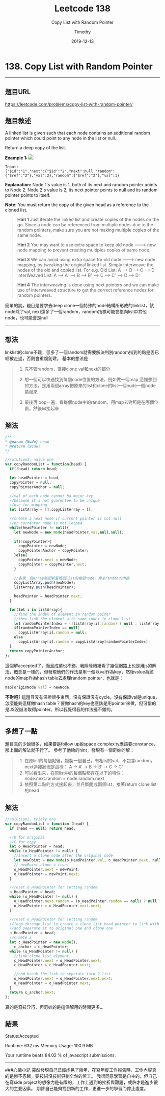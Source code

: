 ﻿---
layout: post
title: "Leetcode 138"
subtitle: "Copy List with Random Pointer"
date: 2019-12-13
author: "Timothy"
tags: Leetcode Javascript medium TopInterviewQuestions HardCollection
---

# 138. Copy List with Random Pointer

---

## 題目URL

https://leetcode.com/problems/copy-list-with-random-pointer/

## 題目敘述

A linked list is given such that each node contains an additional random pointer which could point to any node in the list or null.

Return a deep copy of the list.

**Example 1:**
![](https://discuss.leetcode.com/uploads/files/1470150906153-2yxeznm.png)

```
Input:
{"$id":"1","next":{"$id":"2","next":null,"random":{"$ref":"2"},"val":2},"random":{"$ref":"2"},"val":1}
```

**Explanation:**
Node 1's value is 1, both of its next and random pointer points to Node 2.
Node 2's value is 2, its next pointer points to null and its random pointer points to itself.
 
**Note:**
You must return the copy of the given head as a reference to the cloned list.

> **Hint 1**
Just iterate the linked list and create copies of the nodes on the go. Since a node can be referenced from multiple nodes due to the random pointers, make sure you are not making multiple copies of the same node.

>**Hint 2**
You may want to use extra space to keep old node ---> new node mapping to prevent creating multiples copies of same node.

>**Hint 3**
We can avoid using extra space for old node ---> new node mapping, by tweaking the original linked list. Simply interweave the nodes of the old and copied list. For e.g.
Old List: A --> B --> C --> D
InterWeaved List: A --> A' --> B --> B' --> C --> C' --> D --> D'

>**Hint 4**
The interweaving is done using next pointers and we can make use of interweaved structure to get the correct reference nodes for random pointers.


簡單的說，題目是要求去deep clone一個特殊的node結構所形成的linklist，該node除了val, next還多了一個random，random指標可能會指向list中其他node，也可能會是null


---
## 想法

linklist的clone不難，但多了一個random就需要解決判別random指到的點是否已經被走過，否則會重複創建。
基本的想法是
> 1. 先不管random，直接clone val和next的部分
> 2. 想一個可以快速找到每個node位置的方法，例如做一個map
> 這裡想到的方法，是用兩個array把原來的list和clone的list一個node一個node裝起來
> 
> 3. 最後再loop一遍，看每個node中的random，用map去對照是在哪個位置，然後串接起來

## 解法

```js
/**
* @param {Node} head
* @return {Node}
*/

//solution1, naive one
var copyRandomList = function(head) {
  if(!head) return head;

  let headPointer = head,
  copyPointer = null, 
  copyPointerAnchor = null;

  //val of each node cannot ba major key
  //because it's not guarentee to be unique
  //use for mapping
  let listArray = [],copyListArray = [];

  //create a next node if current pointer is not null 
  //or currenter node is not looped
  while(headPointer != null){
    let newNode = new Node(headPointer.val,null,null);
    
    if(!copyPointer){
      copyPointer = newNode;
      copyPointerAnchor = copyPointer;
    }else{
      copyPointer.next = newNode;
      copyPointer = copyPointer.next;
    }
    
    //各用一個array裝起新舊兩個list的每個node，用來random的串接
    copyListArray.push(newNode);
    listArray.push(headPointer);

    headPointer = headPointer.next;
  }

  for(let i in listArray){
    //find the index of element in random poiner
    //then link the element with same index in clone list
    let randomPointerIndex = (!listArray[i].random) ? null : listArray.indexOf(listArray[i].random);
    if(randomPointerIndex == null)
      copyListArray[i].random = null;
    else
      copyListArray[i].random = copyListArray[randomPointerIndex];
  }
  return copyPointerAnchor;
};
```
這個解accepted了，而且成績也不錯，我陸陸續續看了幾個網路上也是用js的解法，概念是一樣的，但發現他們的作法是用一個以val作為key，然後value為該node的map作為hash table去處理random pointer，也就是：
```js
map[originNode.val] = newNode;
```

**不對吧?** 這題目沒有保證很多東西，沒有保證沒有cycle，沒有保證val是unique，怎麼能夠這樣做hash table？要做hash的key也應該是用pointer來做，但可惜的是JS沒辦法取得pointer。所以我覺得我的作法挺不錯的。

---
## 多想了一點
題目真的少說很多，如果要是follow up說space complexity應該要constance，那上面的解法就不行了。
參考了他給的hint，發現有一個奇妙的解：

> 1. 在原list的每個點後，複製一個自己，有相同的val，不包含random，next連接狀況是這樣：
> A → A' → B → B' → C → C'
> 2. 可以看出來，在原list中的每個點都存在以下的特性：
> node.next.random = node.random.next
> 3. 依照第二點的方式接起來，並且斷開成兩個list，接著return clone list的head

## 解法

```js
//solution2, tricky one
var copyRandomList = function (head) {
  if (head == null) return head;

  //O for original
  //C for copy
  let o_HeadPointer = head;
  while (o_HeadPointer != null) {
    //insert a clone node after the original node
    let newPoint = new Node(o_HeadPointer.val, o_HeadPointer.next, null);
    // newPoint.clone = true;
    o_HeadPointer.next = newPoint;
    o_HeadPointer = newPoint.next;
  }

  //reset o_HeadPointer for setting random
  o_HeadPointer = head;
  while (o_HeadPointer != null) {
    o_HeadPointer.next.random = (o_HeadPointer.random == null) ? null : o_HeadPointer.random.next;
    o_HeadPointer = o_HeadPointer.next.next;
  }

  //reset o_HeadPointer for setting random
  //loop through list to create a clone list head pointer to link with it
  //and seperate it to original one and clone one
  o_HeadPointer = head;
  //create a 
  let c_HeadPointer = new Node(),
    c_anchor = c_HeadPointer;
  while (o_HeadPointer != null) {
    //link clone list element
    c_HeadPointer.next = o_HeadPointer.next;
    c_HeadPointer = c_HeadPointer.next;

    //and break the link to seperate into 2 list
    o_HeadPointer.next = o_HeadPointer.next.next;
    o_HeadPointer = o_HeadPointer.next;
  }
  return c_anchor.next;
};
```
真的是奇技淫巧，但奇妙的是這個解用的時間更多...


## 結果

Status:Accepted

Runtime: 632 ms
Memory Usage: 100.9 MB

Your runtime beats 84.02 % of javascript submissions.

---

###心情小記
突然發現自己已經虛晃了兩年，在寫年度工作報告時，工作內容真的是慘不忍睹，要技術沒技術只剩全然的苦工。
我很同意學習是自主的，但自己在寫side project的想像力是有限的，工作上遇到的挫折與難題，或許才是進步很大的主要因素。
期許自己能夠找到新的工作，更進一步的學習而停止虛度。